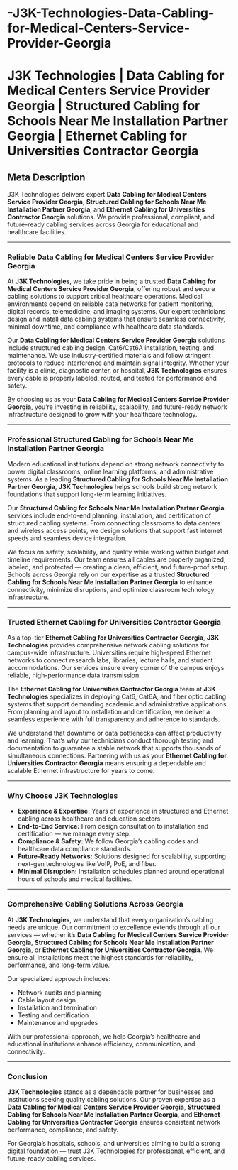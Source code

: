 # -J3K-Technologies-Data-Cabling-for-Medical-Centers-Service-Provider-Georgia

# J3K Technologies | Data Cabling for Medical Centers Service Provider Georgia | Structured Cabling for Schools Near Me Installation Partner Georgia | Ethernet Cabling for Universities Contractor Georgia

## Meta Description  
J3K Technologies delivers expert **Data Cabling for Medical Centers Service Provider Georgia**, **Structured Cabling for Schools Near Me Installation Partner Georgia**, and **Ethernet Cabling for Universities Contractor Georgia** solutions. We provide professional, compliant, and future-ready cabling services across Georgia for educational and healthcare facilities.

---

### Reliable Data Cabling for Medical Centers Service Provider Georgia  

At **J3K Technologies**, we take pride in being a trusted **Data Cabling for Medical Centers Service Provider Georgia**, offering robust and secure cabling solutions to support critical healthcare operations. Medical environments depend on reliable data networks for patient monitoring, digital records, telemedicine, and imaging systems. Our expert technicians design and install data cabling systems that ensure seamless connectivity, minimal downtime, and compliance with healthcare data standards.

Our **Data Cabling for Medical Centers Service Provider Georgia** solutions include structured cabling design, Cat6/Cat6A installation, testing, and maintenance. We use industry-certified materials and follow stringent protocols to reduce interference and maintain signal integrity. Whether your facility is a clinic, diagnostic center, or hospital, **J3K Technologies** ensures every cable is properly labeled, routed, and tested for performance and safety.

By choosing us as your **Data Cabling for Medical Centers Service Provider Georgia**, you’re investing in reliability, scalability, and future-ready network infrastructure designed to grow with your healthcare technology.

---

### Professional Structured Cabling for Schools Near Me Installation Partner Georgia  

Modern educational institutions depend on strong network connectivity to power digital classrooms, online learning platforms, and administrative systems. As a leading **Structured Cabling for Schools Near Me Installation Partner Georgia**, **J3K Technologies** helps schools build strong network foundations that support long-term learning initiatives.

Our **Structured Cabling for Schools Near Me Installation Partner Georgia** services include end-to-end planning, installation, and certification of structured cabling systems. From connecting classrooms to data centers and wireless access points, we design solutions that support fast internet speeds and seamless device integration.

We focus on safety, scalability, and quality while working within budget and timeline requirements. Our team ensures all cables are properly organized, labeled, and protected — creating a clean, efficient, and future-proof setup. Schools across Georgia rely on our expertise as a trusted **Structured Cabling for Schools Near Me Installation Partner Georgia** to enhance connectivity, minimize disruptions, and optimize classroom technology infrastructure.

---

### Trusted Ethernet Cabling for Universities Contractor Georgia  

As a top-tier **Ethernet Cabling for Universities Contractor Georgia**, **J3K Technologies** provides comprehensive network cabling solutions for campus-wide infrastructure. Universities require high-speed Ethernet networks to connect research labs, libraries, lecture halls, and student accommodations. Our services ensure every corner of the campus enjoys reliable, high-performance data transmission.

The **Ethernet Cabling for Universities Contractor Georgia** team at **J3K Technologies** specializes in deploying Cat6, Cat6A, and fiber optic cabling systems that support demanding academic and administrative applications. From planning and layout to installation and certification, we deliver a seamless experience with full transparency and adherence to standards.

We understand that downtime or data bottlenecks can affect productivity and learning. That’s why our technicians conduct thorough testing and documentation to guarantee a stable network that supports thousands of simultaneous connections. Partnering with us as your **Ethernet Cabling for Universities Contractor Georgia** means ensuring a dependable and scalable Ethernet infrastructure for years to come.

---

### Why Choose J3K Technologies  

- **Experience & Expertise:** Years of experience in structured and Ethernet cabling across healthcare and education sectors.  
- **End-to-End Service:** From design consultation to installation and certification — we manage every step.  
- **Compliance & Safety:** We follow Georgia’s cabling codes and healthcare data compliance standards.  
- **Future-Ready Networks:** Solutions designed for scalability, supporting next-gen technologies like VoIP, PoE, and fiber.  
- **Minimal Disruption:** Installation schedules planned around operational hours of schools and medical facilities.  

---

### Comprehensive Cabling Solutions Across Georgia  

At **J3K Technologies**, we understand that every organization’s cabling needs are unique. Our commitment to excellence extends through all our services — whether it’s **Data Cabling for Medical Centers Service Provider Georgia**, **Structured Cabling for Schools Near Me Installation Partner Georgia**, or **Ethernet Cabling for Universities Contractor Georgia**. We ensure all installations meet the highest standards for reliability, performance, and long-term value.

Our specialized approach includes:  
- Network audits and planning  
- Cable layout design  
- Installation and termination  
- Testing and certification  
- Maintenance and upgrades  

With our professional approach, we help Georgia’s healthcare and educational institutions enhance efficiency, communication, and connectivity.

---

### Conclusion  

**J3K Technologies** stands as a dependable partner for businesses and institutions seeking quality cabling solutions. Our proven expertise as a **Data Cabling for Medical Centers Service Provider Georgia**, **Structured Cabling for Schools Near Me Installation Partner Georgia**, and **Ethernet Cabling for Universities Contractor Georgia** ensures consistent network performance, compliance, and safety.

For Georgia’s hospitals, schools, and universities aiming to build a strong digital foundation — trust J3K Technologies for professional, efficient, and future-ready cabling services.

